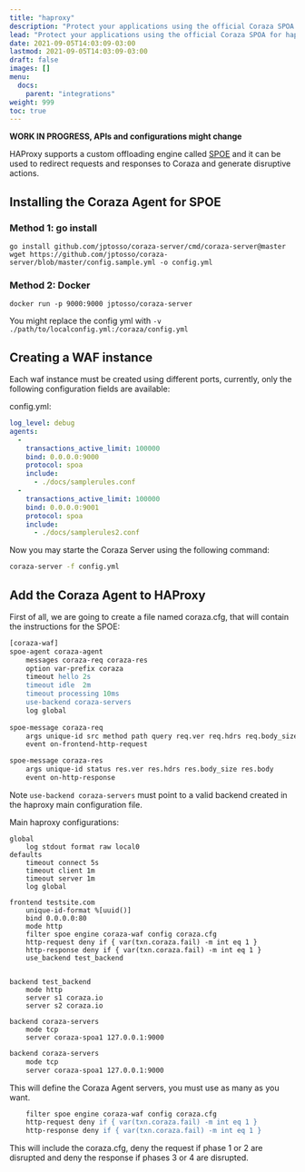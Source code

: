 ```yaml
---
title: "haproxy"
description: "Protect your applications using the official Coraza SPOA for haproxy"
lead: "Protect your applications using the official Coraza SPOA for haproxy."
date: 2021-09-05T14:03:09-03:00
lastmod: 2021-09-05T14:03:09-03:00
draft: false
images: []
menu: 
  docs:
    parent: "integrations"
weight: 999
toc: true
---
```


**WORK IN PROGRESS, APIs and configurations might change** 

HAProxy supports a custom offloading engine called [SPOE](https://www.haproxy.org/download/1.7/doc/SPOE.txt) and it can be used to redirect requests and responses to Coraza and generate disruptive actions.

## Installing the Coraza Agent for SPOE

### Method 1: go install

```
go install github.com/jptosso/coraza-server/cmd/coraza-server@master
wget https://github.com/jptosso/coraza-server/blob/master/config.sample.yml -o config.yml
```

### Method 2: Docker

```
docker run -p 9000:9000 jptosso/coraza-server
```

You might replace the config yml with ```-v ./path/to/localconfig.yml:/coraza/config.yml```

## Creating a WAF instance

Each waf instance must be created using different ports, currently, only the following configuration fields are available:

config.yml:
```yaml
log_level: debug
agents:
  -
    transactions_active_limit: 100000
    bind: 0.0.0.0:9000
    protocol: spoa
    include:
      - ./docs/samplerules.conf
  -
    transactions_active_limit: 100000
    bind: 0.0.0.0:9001
    protocol: spoa
    include:
      - ./docs/samplerules2.conf      
```

Now you may starte the Coraza Server using the following command:

```sh
coraza-server -f config.yml
```

## Add the Coraza Agent to HAProxy

First of all, we are going to create a file named coraza.cfg, that will contain the instructions for the SPOE:

```apache
[coraza-waf]
spoe-agent coraza-agent
    messages coraza-req coraza-res
    option var-prefix coraza
    timeout hello 2s
    timeout idle  2m
    timeout processing 10ms
    use-backend coraza-servers
    log global
    
spoe-message coraza-req
    args unique-id src method path query req.ver req.hdrs req.body_size req.body
    event on-frontend-http-request

spoe-message coraza-res
    args unique-id status res.ver res.hdrs res.body_size res.body
    event on-http-response	 
```

Note ```use-backend coraza-servers``` must point to a valid backend created in the haproxy main configuration file.

Main haproxy configurations:

```
global
    log stdout format raw local0
defaults
    timeout connect 5s
    timeout client 1m
    timeout server 1m
    log global
    
frontend testsite.com
    unique-id-format %[uuid()]
    bind 0.0.0.0:80
    mode http
    filter spoe engine coraza-waf config coraza.cfg
    http-request deny if { var(txn.coraza.fail) -m int eq 1 }
    http-response deny if { var(txn.coraza.fail) -m int eq 1 }
    use_backend test_backend


backend test_backend
    mode http
    server s1 coraza.io
    server s2 coraza.io

backend coraza-servers
    mode tcp
    server coraza-spoa1 127.0.0.1:9000
```

```apache
backend coraza-servers
    mode tcp
    server coraza-spoa1 127.0.0.1:9000
```

This will define the Coraza Agent servers, you must use as many as you want.

```apache
    filter spoe engine coraza-waf config coraza.cfg
    http-request deny if { var(txn.coraza.fail) -m int eq 1 }
    http-response deny if { var(txn.coraza.fail) -m int eq 1 }
```
This  will include the coraza.cfg, deny the request if phase 1 or 2 are disrupted and deny the response if phases 3 or 4 are disrupted.